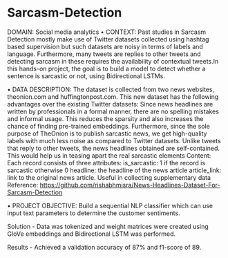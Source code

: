 # Sarcasm-Detection

DOMAIN: Social media analytics
• CONTEXT: Past studies in Sarcasm Detection mostly make use of Twitter datasets collected using hashtag based supervision but such datasets are noisy in terms of labels and language. Furthermore, many tweets are replies to other tweets and detecting sarcasm in these requires the availability of contextual tweets.In this hands-on project, the goal is to build a model to detect whether a sentence is sarcastic or not, using Bidirectional LSTMs.

• DATA DESCRIPTION: The dataset is collected from two news websites, theonion.com and huffingtonpost.com. This new dataset has the following advantages over the existing Twitter datasets: Since news headlines are written by professionals in a formal manner, there are no spelling mistakes and informal usage. This reduces the sparsity and also increases the chance of finding pre-trained embeddings. Furthermore, since the sole purpose of TheOnion is to publish sarcastic news, we get high-quality labels with much less noise as compared to Twitter datasets. Unlike tweets that reply to other tweets, the news headlines obtained are self-contained. This would help us in teasing apart the real sarcastic elements Content: Each record consists of three attributes: is_sarcastic: 1 if the record is sarcastic otherwise 0 headline: the headline of the news article article_link: link to the original news article. Useful in collecting supplementary data Reference: https://github.com/rishabhmisra/News-Headlines-Dataset-For-Sarcasm-Detection

• PROJECT OBJECTIVE: Build a sequential NLP classifier which can use input text parameters to determine the customer sentiments.

Solution - Data was tokenized and weight matrices were created using GloVe embeddings and Bidirectional LSTM was performed.

Results - Achieved a validation accuracy of 87% and f1-score of 89.

